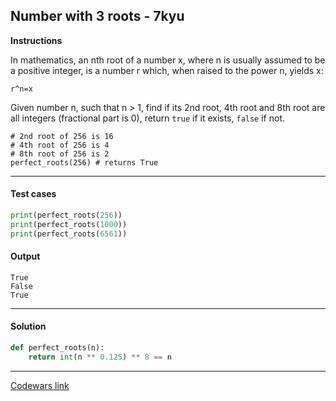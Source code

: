 ## Number with 3 roots - 7kyu

**Instructions**

In mathematics, an nth root of a number x, where n is usually assumed to be a positive integer, is a number r which, when raised to the power n, yields x:

```
r^n=x
```

Given number n, such that n > 1, find if its 2nd root, 4th root and 8th root are all integers (fractional part is 0), return `true` if it exists, `false` if not.

```
# 2nd root of 256 is 16
# 4th root of 256 is 4
# 8th root of 256 is 2
perfect_roots(256) # returns True 
```

---

#### Test cases

```python
print(perfect_roots(256))
print(perfect_roots(1000))
print(perfect_roots(6561))
```

#### Output 

```
True
False
True
```

---

#### Solution

```python
def perfect_roots(n):
    return int(n ** 0.125) ** 8 == n
```

---

[Codewars link](https://www.codewars.com/kata/5932c94f6aa4d1d786000028)
